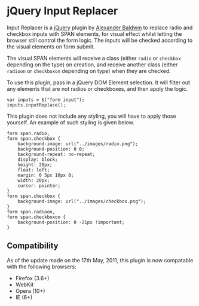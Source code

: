 jQuery Input Replacer
=====================

Input Replacer is a [jQuery][jquery] plugin by [Alexander Baldwin][mniz] to
replace radio and checkbox inputs with SPAN elements, for visual effect whilst
letting the browser still control the form logic. The inputs will be checked
according to the visual elements on form submit.

The visual SPAN elements will receive a class (either `radio` or `checkbox`
depending on the type) on creation, and receive another class (either `radioon`
or `checkboxon` depending on type) when they are checked.

To use this plugin, pass in a jQuery DOM Element selection. It will filter out
any elements that are not radios or checkboxes, and then apply the logic.

    var inputs = $("form input");
    inputs.inputReplace();

This plugin does not include any styling, you will have to apply those yourself.
An example of such styling is given below.

    form span.radio,
    form span.checkbox {
        background-image: url("../images/radio.png");
        background-position: 0 0;
        background-repeat: no-repeat;
        display: block;
        height: 20px;
        float: left;
        margin: 0 5px 10px 0;
        width: 20px;
        cursor: pointer;
    }
    form span.checkbox {
        background-image: url("../images/checkbox.png");
    }
    form span.radioon,
    form span.checkboxon {
        background-position: 0 -21px !important;
    }

Compatibility
-------------

As of the update made on the 17th May, 2011, this plugin is now compatable with
the following browsers:

- Firefox (3.6+)
- WebKit
- Opera (10+)
- IE (6+)

[jquery]: http://jquery.com/ "jQuery JavaScript Framework"
[mniz]: https://github.com/mynameiszanders "Alexander Baldwin GitHub Profile"
